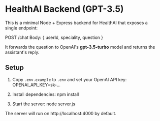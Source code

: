 
# HealthAI Backend (GPT-3.5)

This is a minimal Node + Express backend for HealthAI that exposes a single endpoint:

POST /chat
Body: { userId, speciality, question }

It forwards the question to OpenAI's **gpt-3.5-turbo** model and returns the assistant's reply.

## Setup

1. Copy `.env.example` to `.env` and set your OpenAI API key:
   OPENAI_API_KEY=sk-...

2. Install dependencies:
   npm install

3. Start the server:
   node server.js

The server will run on http://localhost:4000 by default.
